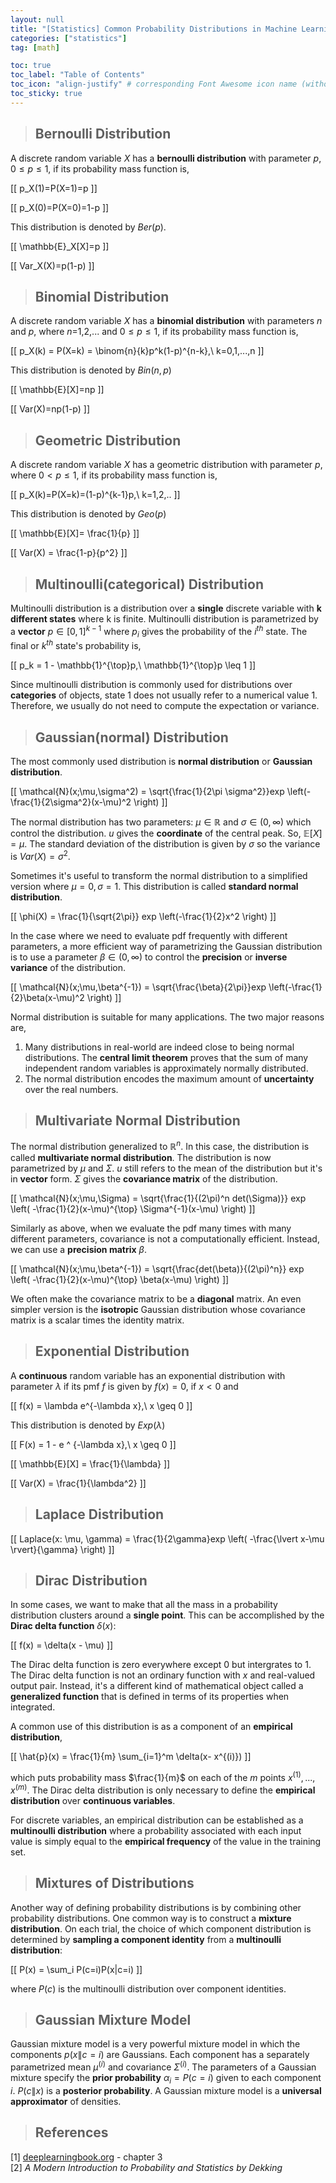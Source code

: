 ```yaml
---
layout: null
title: "[Statistics] Common Probability Distributions in Machine Learning"
categories: ["statistics"]
tag: [math]

toc: true
toc_label: "Table of Contents"
toc_icon: "align-justify" # corresponding Font Awesome icon name (without fa prefix)
toc_sticky: true
---
```


> ## Bernoulli Distribution

A discrete random variable $X$ has a **bernoulli distribution** with parameter $p$, $0 \leq p \leq 1$, if its probability mass function is,

\[[ p_X(1)=P(X=1)=p \]]

\[[ p_X(0)=P(X=0)=1-p \]]

This distribution is denoted by $Ber(p)$.

\[[ \mathbb{E}\_X[X]=p \]]

\[[ Var_X(X)=p(1-p) \]]

> ## Binomial Distribution

A discrete random variable $X$ has a **binomial distribution** with parameters $n$ and $p$, where $n$=1,2,... and $0 \leq p \leq 1$, if its probability mass function is,

\[[ p_X(k) = P(X=k) = \binom{n}{k}p^k(1-p)^{n-k},\ k=0,1,...,n \]]

This distribution is denoted by $Bin(n,p)$

\[[ \mathbb{E}[X]=np \]]

\[[ Var(X)=np(1-p) \]]

> ## Geometric Distribution

A discrete random variable $X$ has a geometric distribution with parameter $p$, where $0 < p \leq 1$, if its probability mass function is,

\[[ p_X(k)=P(X=k)=(1-p)^{k-1}p,\ k=1,2,.. \]]

This distribution is denoted by $Geo(p)$

\[[ \mathbb{E}[X]= \frac{1}{p} \]]

\[[ Var(X) = \frac{1-p}{p^2} \]]

> ## Multinoulli(categorical) Distribution

Multinoulli distribution is a distribution over a **single** discrete variable with **k different states** where k is finite. Multinoulli distribution is parametrized by a **vector** $p \in [0,1]^{k-1}$ where $p_i$ gives the probability of the $i^{th}$ state. The final or $k^{th}$ state's probability is,

\[[ p_k = 1 - \mathbb{1}^{\top}p,\ \mathbb{1}^{\top}p \leq 1 \]]

Since multinoulli distribution is commonly used for distributions over **categories** of objects, state 1 does not usually refer to a numerical value 1. Therefore, we usually do not need to compute the expectation or variance.

> ## Gaussian(normal) Distribution

The most commonly used distribution is **normal distribution** or **Gaussian distribution**.

\[[ \mathcal{N}(x;\mu,\sigma^2) = \sqrt{\frac{1}{2\pi \sigma^2}}exp \left(-\frac{1}{2\sigma^2}(x-\mu)^2 \right) \]]

The normal distribution has two parameters: $\mu \in \mathbb{R}$ and $\sigma \in (0, \infty)$ which control the distribution. $u$ gives the **coordinate** of the central peak. So, $\mathbb{E}[X]=\mu$. The standard deviation of the distribution is given by $\sigma$ so the variance is $Var(X)=\sigma^2$.

Sometimes it's useful to transform the normal distribution to a simplified version where $\mu=0, \sigma=1$. This distribution is called **standard normal distribution**.

\[[ \phi(X) = \frac{1}{\sqrt{2\pi}} exp \left(-\frac{1}{2}x^2 \right) \]]

In the case where we need to evaluate pdf frequently with different parameters, a more efficient way of parametrizing the Gaussian distribution is to use a parameter $\beta \in (0, \infty)$ to control the **precision** or **inverse variance** of the distribution.

\[[ \mathcal{N}(x;\mu,\beta^{-1}) = \sqrt{\frac{\beta}{2\pi}}exp \left(-\frac{1}{2}\beta(x-\mu)^2 \right) \]]

Normal distribution is suitable for many applications. The two major reasons are,

1. Many distributions in real-world are indeed close to being normal distributions. The **central limit theorem** proves that the sum of many independent random variables is approximately normally distributed.
2. The normal distribution encodes the maximum amount of **uncertainty** over the real numbers.

> ## Multivariate Normal Distribution

The normal distribution generalized to $\mathbb{R}^n$. In this case, the distribution is called **multivariate normal distribution**. The distribution is now parametrized by $\mu$ and $\Sigma$. $u$ still refers to the mean of the distribution but it's in **vector** form. $\Sigma$ gives the **covariance matrix** of the distribution.

\[[ \mathcal{N}(x;\mu,\Sigma) = \sqrt{\frac{1}{(2\pi)^n det(\Sigma)}} exp \left( -\frac{1}{2}(x-\mu)^{\top} \Sigma^{-1}(x-\mu) \right) \]]

Similarly as above, when we evaluate the pdf many times with many different parameters, covariance is not a computationally efficient. Instead, we can use a **precision matrix** $\beta$.

\[[ \mathcal{N}(x;\mu,\beta^{-1}) = \sqrt{\frac{det(\beta)}{(2\pi)^n}} exp \left( -\frac{1}{2}(x-\mu)^{\top} \beta(x-\mu) \right) \]]

We often make the covariance matrix to be a **diagonal** matrix. An even simpler version is the **isotropic** Gaussian distribution whose covariance matrix is a scalar times the identity matrix.

> ## Exponential Distribution

A **continuous** random variable has an exponential distribution with parameter $\lambda$ if its pmf $f$ is given by $f(x)=0$, if $x<0$ and

\[[ f(x) = \lambda e^{-\lambda x},\ x \geq 0 \]]

This distribution is denoted by $Exp(\lambda)$

\[[ F(x) = 1 - e ^ {-\lambda x},\ x \geq 0 \]]

\[[ \mathbb{E}[X] = \frac{1}{\lambda} \]]

\[[ Var(X) = \frac{1}{\lambda^2} \]]

> ## Laplace Distribution

\[[ Laplace(x: \mu, \gamma) = \frac{1}{2\gamma}exp \left( -\frac{\lvert x-\mu \rvert}{\gamma} \right) \]]

> ## Dirac Distribution

In some cases, we want to make that all the mass in a probability distribution clusters around a **single point**. This can be accomplished by the **Dirac delta function** $\delta(x)$:

\[[ f(x) = \delta(x - \mu) \]]

The Dirac delta function is zero everywhere except $0$ but intergrates to $1$. The Dirac delta function is not an ordinary function with $x$ and real-valued output pair. Instead, it's a different kind of mathematical object called a **generalized function** that is defined in terms of its properties when integrated.

A common use of this distribution is as a component of an **empirical distribution**,

\[[ \hat{p}(x) = \frac{1}{m} \sum_{i=1}^m \delta(x- x^{(i)}) \]]

which puts probability mass $\frac{1}{m}$ on each of the $m$ points $x^{(1)},...,x^{(m)}$. The Dirac delta distribution is only necessary to define the **empirical distribution** over **continuous variables**.

For discrete variables, an empirical distribution can be established as a **multinoulli distribution** where a probability associated with each input value is simply equal to the **empirical frequency** of the value in the training set.

> ## Mixtures of Distributions

Another way of defining probability distributions is by combining other probability distributions. One common way is to construct a **mixture distribution**. On each trial, the choice of which component distribution is determined by **sampling a component identity** from a **multinoulli distribution**:

\[[ P(x) = \sum_i P(c=i)P(x\|c=i) \]]

where $P(c)$ is the multinoulli distribution over component identities.

> ## Gaussian Mixture Model

Gaussian mixture model is a very powerful mixture model in which the components $p(x \|c = i)$ are Gaussians. Each component has a separately parametrized mean $\mu^{(i)}$ and covariance $\Sigma^{(i)}$. The parameters of a Gaussian mixture specify the **prior probability** $\alpha_i = P(c=i)$ given to each component $i$. $P(c \| x)$ is a **posterior probability**. A Gaussian mixture model is a **universal approximator** of densities.

> ## References

[1] [deeplearningbook.org](https://www.deeplearningbook.org/) - chapter 3  
[2] _A Modern Introduction to Probability and Statistics by Dekking_
